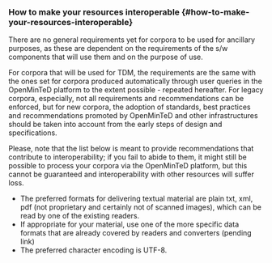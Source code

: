 ### How to make your resources interoperable {#how-to-make-your-resources-interoperable}

There are no general requirements yet for corpora to be used for ancillary purposes, as these are dependent on the requirements of the s/w components that will use them and on the purpose of use.

For corpora that will be used for TDM, the requirements are the same with the ones set for corpora produced automatically through user queries in the OpenMinTeD platform to the extent possible - repeated hereafter. For legacy corpora, especially, not all requirements and recommendations can be enforced, but for new corpora, the adoption of standards, best practices and recommendations promoted by OpenMinTeD and other infrastructures should be taken into account from the early steps of design and specifications.

Please, note that the list below is meant to provide recommendations that contribute to interoperability; if you fail to abide to them, it might still be possible to process your corpora via the OpenMinTeD platform, but this cannot be guaranteed and interoperability with other resources will suffer loss.

*   The preferred formats for delivering textual material are plain txt, xml, pdf (not proprietary and certainly not of scanned images), which can be read by one of the existing readers.
*   If appropriate for your material, use one of the more specific data formats that are already covered by readers and converters (pending link)
*   The preferred character encoding is UTF-8.

